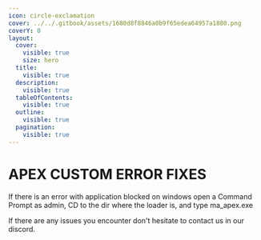 ```yaml
---
icon: circle-exclamation
cover: ../../.gitbook/assets/1680d8f8846a0b9f65edea64957a1880.png
coverY: 0
layout:
  cover:
    visible: true
    size: hero
  title:
    visible: true
  description:
    visible: true
  tableOfContents:
    visible: true
  outline:
    visible: true
  pagination:
    visible: true
---
```


# APEX CUSTOM ERROR FIXES

If there is an error with application blocked on windows open a Command Prompt as admin, CD to the dir where the loader is, and type ma\_apex.exe

If there are any issues you encounter don't hesitate to contact us in our discord.
